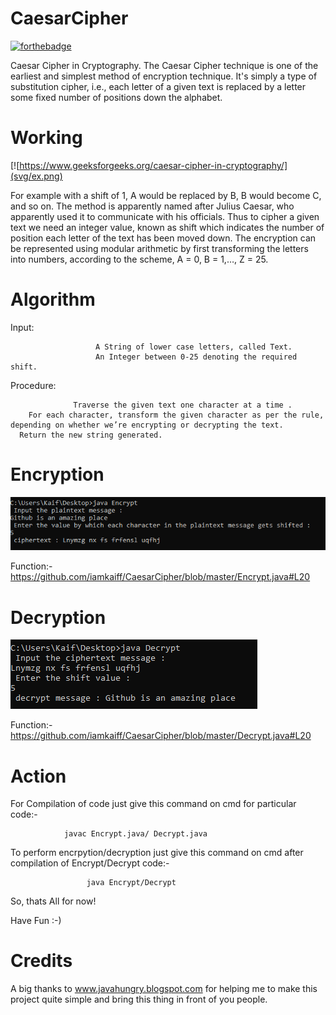 # CaesarCipher
[![forthebadge](https://forthebadge.com/images/badges/made-with-java.svg)](https://forthebadge.com)


Caesar Cipher in Cryptography. The Caesar Cipher technique is one of the earliest and simplest method of encryption technique. It's simply a type of substitution cipher, i.e., each letter of a given text is replaced by a letter some fixed number of positions down the alphabet.

# Working
[![https://www.geeksforgeeks.org/caesar-cipher-in-cryptography/](svg/ex.png)

For example with a shift of 1, A would be replaced by B, B would become C, and so on. The method is apparently named after Julius Caesar, who apparently used it to communicate with his officials.
Thus to cipher a given text we need an integer value, known as shift which indicates the number of position each letter of the text has been moved down.
The encryption can be represented using modular arithmetic by first transforming the letters into numbers, according to the scheme, A = 0, B = 1,…, Z = 25. 


# Algorithm
Input:

                       A String of lower case letters, called Text.
                       An Integer between 0-25 denoting the required shift.
Procedure:

                  Traverse the given text one character at a time .
        For each character, transform the given character as per the rule, depending on whether we’re encrypting or decrypting the text.
      Return the new string generated.

# Encryption
![](svg/enc.png)

Function:- https://github.com/iamkaiff/CaesarCipher/blob/master/Encrypt.java#L20 

# Decryption
![](svg/dec.png)

Function:- https://github.com/iamkaiff/CaesarCipher/blob/master/Decrypt.java#L20

# Action
For Compilation of code just give this command on cmd for particular code:-

                javac Encrypt.java/ Decrypt.java
To perform encrpytion/decryption just give this command on cmd after compilation of Encrypt/Decrypt code:- 

                     java Encrypt/Decrypt
                    
So, thats All for now!

Have Fun :-)

# Credits
A big thanks to www.javahungry.blogspot.com for helping me to make this project quite simple and bring this thing in front of you people.
